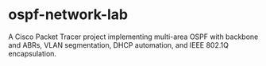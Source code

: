 # ospf-network-lab
A Cisco Packet Tracer project implementing multi-area OSPF with backbone and ABRs, VLAN segmentation, DHCP automation, and IEEE 802.1Q encapsulation.
